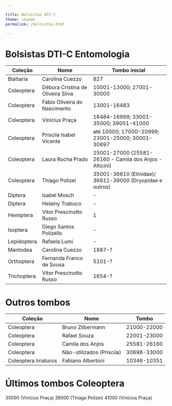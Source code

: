 ```yaml
---

title: Bolsistas DTI-C
theme: cayman
permalink: /bolsistas.html

---
```


# Bolsistas DTI-C Entomologia

Coleção | Nome  | Tombo inicial
------------ | ------------- | -------------
Blattaria | Carolina Cuezzo | 827
Coleoptera | Débora Cristina de Oliveira Silva | 10001-13000; 27001-30000
Coleoptera | Fábio Oliveira do Nascimento | 13001-16483
Coleoptera | Vinícius Praça | 16484-16999; 33001-35000; 39001-41000
Coleoptera | Priscila Isabel Vicente | até 10000; 17000-20999; 23001-25000; 30001-30697
Coleoptera | Laura Rocha Prado | 25001-27000 (25581-26160 - Camila dos Anjos - Alticini)
Coleoptera | Thiago Polizei | 35001-36610 (Elmidae)/ 36611-39000 (Dryopidae e outros)
Diptera | Isabel Mosch | -
Diptera | Helainy Trabuco | -
Hemiptera | Vitor Prescinotto Russo | 1
Isoptera | Diego Santos Polizello | -
Lepidoptera | Rafaela Lumi | -
Mantodea | Carolina Cuezzo | 1887-?
Orthoptera | Fernanda Franco de Sousa | 5101-?
Trichoptera | Vitor Prescinotto Russo | 1654-?

# Outros tombos

Coleção | Nome | Tombo
------------ | ------------- | -------------
Coleoptera  | Bruno Zilbermann | 21000-22000
Coleoptera | Rafael Souza | 22001-23000
Coleoptera | Camila dos Anjos | 25581-26160
Coleoptera | Não-utilizados (Priscila) | 30698-33000
Coleoptera Imaturos | Fabiano Albertoni | 10346-10351

# Últimos tombos Coleoptera
35000 (Vinícius Praça)
39000 (Thiago Polizei)
41000 (Vinícius Praça)
